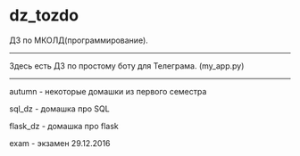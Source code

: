 # dz_tozdo
ДЗ по МКОЛД(программирование). 
***

Здесь есть ДЗ по простому боту для Телеграма. (my_app.py)
***

autumn - некоторые домашки из первого семестра

sql_dz - домашка про SQL

flask_dz - домашка про flask

exam - экзамен 29.12.2016






